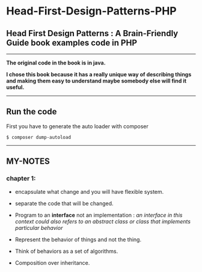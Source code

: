 # Head-First-Design-Patterns-PHP


## Head First Design Patterns : A Brain-Friendly Guide book examples code in PHP
_______________________________________

**The original code in the book is in java.**

**I chose this book because it has a really unique way of describing things and making them easy to understand maybe somebody else will find it useful.**

-----------------
## Run the code

First you have to generate the auto loader with composer

```$ composer dump-autoload ```

---------------

## MY-NOTES

### chapter 1:

* encapsulate what change and you will have flexible system.

* separate the code that will be changed.

* Program to an **interface** not an implementation : *an interface in this context could also refers to an abstract class or class that implements particular behavior*

* Represent the behavior of things and  not the thing.

* Think of behaviors as a set of algorithms.

* Composition over inheritance.


